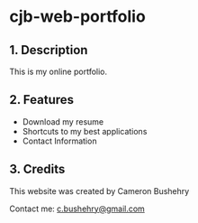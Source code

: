 # cjb-web-portfolio

## 1. Description
This is my online portfolio.

## 2. Features
 * Download my resume
 * Shortcuts to my best applications
 * Contact Information

## 3. Credits
This website was created by Cameron Bushehry

Contact me: c.bushehry@gmail.com